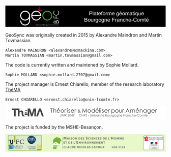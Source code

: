 ![Plateforme géomatique de Bourgogne Franche-Comté GeoBFC](images/geobfc.jpg)

GeoSync was originally created in 2015 by Alexandre Maindron and Martin Tovmassian.

    Alexandre MAINDRON <alexandre@exmackina.com>
    Martin TOVMASSIAN <martin.tovmassian@gmail.com>

The code is currently written and maintened by Sophie Mollard.

    Sophie MOLLARD <sophie.mollard.2707@gmail.com>

The project manager is Ernest Chiarello, member of the research laboratory [ThéMA](http://thema.univ-fcomte.fr/)

    Ernest CHIARELLO <ernest.chiarello@univ-fcomte.fr>

![Théma](images/théma.jpg)

The project is funded by the MSHE-Besançon.

![MSHE-Besançon](images/mshe.png)

